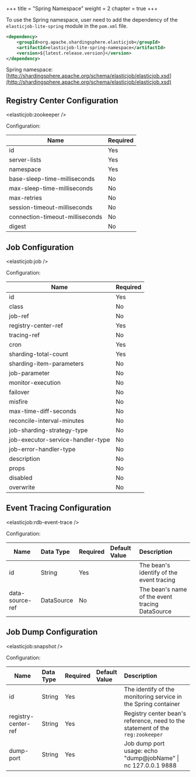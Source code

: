 +++
title = "Spring Namespace"
weight = 2
chapter = true
+++

To use the Spring namespace, user need to add the dependency of the `elasticjob-lite-spring` module in the `pom.xml` file.

```xml
<dependency>
    <groupId>org.apache.shardingsphere.elasticjob</groupId>
    <artifactId>elasticjob-lite-spring-namespace</artifactId>
    <version>${latest.release.version}</version>
</dependency>
```

Spring namespace: [http://shardingsphere.apache.org/schema/elasticjob/elasticjob.xsd](http://shardingsphere.apache.org/schema/elasticjob/elasticjob.xsd)

## Registry Center Configuration

\<elasticjob:zookeeper />

Configuration: 

| Name                            | Required |
| ------------------------------- |:-------- |
| id                              | Yes      |
| server-lists                    | Yes      |
| namespace                       | Yes      |
| base-sleep-time-milliseconds    | No       |
| max-sleep-time-milliseconds     | No       |
| max-retries                     | No       |
| session-timeout-milliseconds    | No       |
| connection-timeout-milliseconds | No       |
| digest                          | No       |

## Job Configuration

\<elasticjob:job />

Configuration: 

| Name                              | Required |
| --------------------------------- |:-------- |
| id                                | Yes      |
| class                             | No       |
| job-ref                           | No       |
| registry-center-ref               | Yes      |
| tracing-ref                       | No       |
| cron                              | Yes      |
| sharding-total-count              | Yes      |
| sharding-item-parameters          | No       |
| job-parameter                     | No       |
| monitor-execution                 | No       |
| failover                          | No       |
| misfire                           | No       |
| max-time-diff-seconds             | No       |
| reconcile-interval-minutes        | No       |
| job-sharding-strategy-type        | No       |
| job-executor-service-handler-type | No       |
| job-error-handler-type            | No       |
| description                       | No       |
| props                             | No       |
| disabled                          | No       |
| overwrite                         | No       |

## Event Tracing Configuration

\<elasticjob:rdb-event-trace />

Configuration:

| Name            | Data Type  | Required | Default Value | Description                                     |
| --------------- |:---------- |:-------- |:------------- |:-------------------------------------------     |
| id              | String     | Yes      |               | The bean's identify of the event tracing        |
| data-source-ref | DataSource | No       |               | The bean's name of the event tracing DataSource |

## Job Dump Configuration

\<elasticjob:snapshot />

Configuration: 

| Name                | Data Type   | Required | Default Value | Description                                                                     |
| ------------------- |:----------- |:-------- |:------------- |:------------------------------------------------------------------------------- |
| id                  | String      | Yes      |               | The identify of the monitoring service in the Spring container                  |
| registry-center-ref | String      | Yes      |               | Registry center bean's reference, need to the statement of the `reg:zookeeper`  |
| dump-port           | String      | Yes      |               | Job dump port<br />usage: echo "dump@jobName" \| nc 127.0.0.1 9888             |
